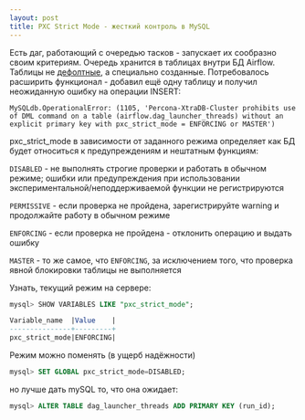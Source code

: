 ```yaml
---
layout: post
title: PXC Strict Mode - жесткий контроль в MySQL
---
```


Есть даг, работающий с очередью тасков - запускает их сообразно своим критериям. Очередь хранится в таблицах внутри БД Airflow. Таблицы не [дефолтные](https://sergushenkov.github.io/there-is-always-another-way/), а специально созданные. Потребовалось расширить функционал - добавил ещё одну таблицу и получил неожиданную ошибку на операции INSERT:
```
MySQLdb.OperationalError: (1105, 'Percona-XtraDB-Cluster prohibits use of DML command on a table (airflow.dag_launcher_threads) without an explicit primary key with pxc_strict_mode = ENFORCING or MASTER')
```
pxc_strict_mode в зависимости от заданного режима определяет как БД будет относиться к предупреждениям и нештатным функциям:

`DISABLED` - не выполнять строгие проверки и работать в обычном режиме; ошибки или предупреждения при использовании экспериментальной/неподдерживаемой функции не регистрируются

`PERMISSIVE` - eсли проверка не пройдена, зарегистрируйте warning и продолжайте работу в обычном режиме

`ENFORCING` - если проверка не пройдена - отклонить операцию и выдать ошибку

`MASTER` - то же самое, что `ENFORCING`, за исключением того, что проверка явной блокировки таблицы не выполняется

Узнать, текущий режим на сервере:

```sql
mysql> SHOW VARIABLES LIKE "pxc_strict_mode";

Variable_name  |Value    |
---------------+---------+
pxc_strict_mode|ENFORCING|
```
Режим можно поменять (в ущерб надёжности)
```sql
mysql> SET GLOBAL pxc_strict_mode=DISABLED; 
```
но лучше дать mySQL то, что она ожидает:
```sql
mysql> ALTER TABLE dag_launcher_threads ADD PRIMARY KEY (run_id);
```